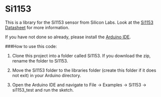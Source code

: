 # Si1153

This is a library for the Si1153 sensor from Silicon Labs. Look at the [Si1153 Datasheet](https://www.silabs.com/Support%20Documents/TechnicalDocs/Si1153.pdf) for more information.

If you have not done so already, please install the [Arduino IDE](https://www.arduino.cc/en/Main/Software).

###How to use this code:
  
1. Clone this project into a folder called Si1153. If you download the zip, rename the folder to Si1153. 

2. Move the Si1153 folder to the libraries folder (create this folder if it does not exit) in your Arduino directory.

3. Open the Arduino IDE and navigate to File -> Examples -> Si1153 -> si1153_test and run the sketch.
